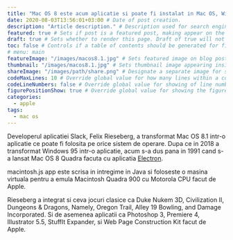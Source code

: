 ```yaml
---
title: "Mac OS 8 este acum aplicatie si poate fi instalat in Mac OS, Windows si Linux" # Title of the blog post.
date: 2020-08-03T13:56:01+03:00 # Date of post creation.
description: "Article description." # Description used for search engine.
featured: true # Sets if post is a featured post, making appear on the home page side bar.
draft: true # Sets whether to render this page. Draft of true will not be rendered.
toc: false # Controls if a table of contents should be generated for first-level links automatically.
# menu: main
featureImage: "/images/macos8.1.jpg" # Sets featured image on blog post.
thumbnail: "/images/macos8.1.jpg" # Sets thumbnail image appearing inside card on homepage.
shareImage: "/images/path/share.png" # Designate a separate image for social media sharing.
codeMaxLines: 10 # Override global value for how many lines within a code block before auto-collapsing.
codeLineNumbers: false # Override global value for showing of line numbers within code block.
figurePositionShow: true # Override global value for showing the figure label.
categories:
  - apple
tags:
  - mac os
---
```


Developerul aplicatiei Slack, Felix Rieseberg, a transformat Mac OS 8.1 intr-o aplicatie ce poate fi folosita pe orice sistem de operare. Dupa ce in 2018 a transformat Windows 95 intr-o aplicatie, acum s-a dus pana in 1991 cand s-a lansat Mac OS 8 Quadra facuta cu aplicatia [Electron](https://www.electronjs.org/).

macintosh.js app este scrisa in intregime in Java si foloseste o masina virtuala pentru a emula Macintosh Quadra 900 cu Motorola CPU facut de Apple.

Rieseberg a integrat si ceva jocuri clasice ca Duke Nukem 3D, Civilization II, Dungeons & Dragons, Namely, Oregon Trail, Alley 19 Bowling, and Damage Incorporated. Si de asemenea aplicatii ca Photoshop 3, Premiere 4, Illustrator 5.5, StuffIt Expander, si Web Page Construction Kit facut de Apple.
